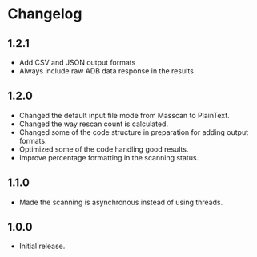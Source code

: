 # Changelog


## 1.2.1
- Add CSV and JSON output formats
- Always include raw ADB data response in the results

## 1.2.0
- Changed the default input file mode from Masscan to PlainText.
- Changed the way rescan count is calculated.
- Changed some of the code structure in preparation for adding output formats.
- Optimized some of the code handling good results.
- Improve percentage formatting in the scanning status. 

## 1.1.0
- Made the scanning is asynchronous instead of using threads.


## 1.0.0
- Initial release.